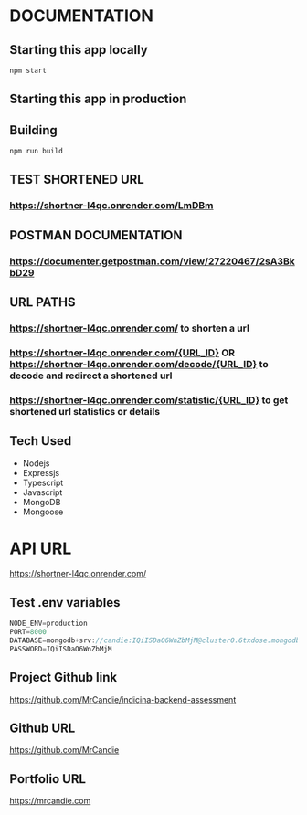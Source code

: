 # DOCUMENTATION

## Starting this app locally

```js
npm start
```

## Starting this app in production

## Building

```js
npm run build
```

## TEST SHORTENED URL

### https://shortner-l4qc.onrender.com/LmDBm

## POSTMAN DOCUMENTATION

### https://documenter.getpostman.com/view/27220467/2sA3BkbD29

## URL PATHS

### https://shortner-l4qc.onrender.com/ to shorten a url

### https://shortner-l4qc.onrender.com/{URL_ID} OR https://shortner-l4qc.onrender.com/decode/{URL_ID} to decode and redirect a shortened url

### https://shortner-l4qc.onrender.com/statistic/{URL_ID} to get shortened url statistics or details

## Tech Used

- Nodejs
- Expressjs
- Typescript
- Javascript
- MongoDB
- Mongoose

# API URL

https://shortner-l4qc.onrender.com/

## Test .env variables

```js
NODE_ENV=production
PORT=8000
DATABASE=mongodb+srv://candie:IQiISDaO6WnZbMjM@cluster0.6txdose.mongodb.net/indicina?retryWrites=true&w=majority
PASSWORD=IQiISDaO6WnZbMjM
```

## Project Github link

https://github.com/MrCandie/indicina-backend-assessment

## Github URL

https://github.com/MrCandie

## Portfolio URL

https://mrcandie.com

